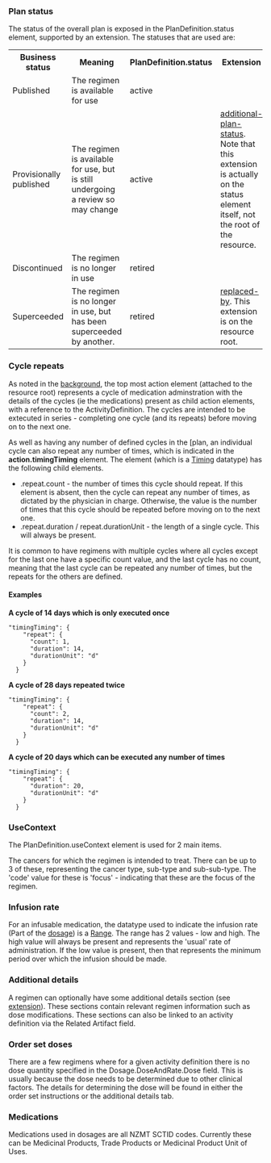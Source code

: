 <!-- notes.md {% comment %}
*****************************************************************************************
*                            WARNING: DO NOT EDIT THIS FILE                             *
*                                                                                       *
* This file is generated by SUSHI. Any edits you make to this file will be overwritten. *
*                                                                                       *
* To change the contents of this file, edit the original source file at:                *
* ig-data/input/pagecontent/notes.md                                                    *
*****************************************************************************************
{% endcomment %} -->

### Plan status

The status of the overall plan is exposed in the PlanDefinition.status element, supported by an extension. The statuses that are used are:

<table>
    <tr><th>Business status</th><th>Meaning</th><th>PlanDefinition.status</th><th>Extension</th></tr>
    <tr><td>Published</td><td>The regimen is available for use</td><td>active</td><td></td></tr>
    <tr><td>Provisionally published</td>
        <td>The regimen is available for use, but is still undergoing a review so may change</td>
        <td>active</td><td><a href="StructureDefinition-sact-additional-plan-status.html">additional-plan-status</a>. Note that this extension is actually on the status element itself, not the root of the resource.</td></tr>
    <tr><td>Discontinued</td><td>The regimen is no longer in use</td><td>retired</td><td></td></tr>
    <tr>
      <td>Superceeded</td><td>The regimen is no longer in use, but has been superceeded by another.
      </td>
      <td>retired</td>
    <td><a href="StructureDefinition-sact-replaced-by.html">replaced-by</a>. This extension is on the resource root.</td></tr>

</table>

### Cycle repeats

As noted in the [background](index.html#background), the top most action element (attached to the resource root) represents a cycle of medication adminstration with the details of the cycles (ie the medications) present as child action elements, with a reference to the ActivityDefinition. The cycles are intended to be extecuted in series - completing one cycle (and its repeats) before moving on to the next one.

As well as having any number of defined cycles in the [plan, an individual cycle can also repeat any number of times, which is indicated in the **action.timingTiming** element. The element (which is a [Timing](http://hl7.org/fhir/datatypes.html#Timing) datatype) has the following child elements.

- .repeat.count - the number of times this cycle should repeat. If this element is absent, then the cycle can repeat any number of times, as dictated by the physician in charge. Otherwise, the value is the number of times that this cycle should be repeated before moving on to the next one.
- .repeat.duration / repeat.durationUnit - the length of a single cycle. This will always be present.

It is common to have regimens with multiple cycles where all cycles except for the last one have a specific count value, and the last cycle has no count, meaning that the last cycle can be repeated any number of times, but the repeats for the others are defined.

#### Examples

**A cycle of 14 days which is only executed once**

    "timingTiming": {
        "repeat": {
          "count": 1,
          "duration": 14,
          "durationUnit": "d"
        }
      }

**A cycle of 28 days repeated twice**

    "timingTiming": {
        "repeat": {
          "count": 2,
          "duration": 14,
          "durationUnit": "d"
        }
      }

**A cycle of 20 days which can be executed any number of times**

    "timingTiming": {
        "repeat": {
          "duration": 20,
          "durationUnit": "d"
        }
      }

### UseContext

The PlanDefinition.useContext element is used for 2 main items.

The cancers for which the regimen is intended to treat. There can be up to 3 of these, representing the cancer type, sub-type and sub-sub-type. The 'code' value for these is 'focus' - indicating that these are the focus of the regimen.

### Infusion rate

For an infusable medication, the datatype used to indicate the infusion rate (Part of the [dosage](/StructureDefinition-CcaActivityDefinition-definitions.html#ActivityDefinition.dosage)) is a [Range](http://hl7.org/fhir/datatypes.html#Range). The range has 2 values - low and high. The high value will always be present and represents the 'usual' rate of administration. If the low value is present, then that represents the minimum period over which the infusion should be made.

### Additional details

A regimen can optionally have some additional details section (see [extension](/StructureDefinition-sact-additional-details.html)). These sections contain relevant regimen information such as dose modifications. These sections can also be linked to an activity definition via the Related Artifact field.

### Order set doses

There are a few regimens where for a given activity definition there is no dose quantity specified in the Dosage.DoseAndRate.Dose field. This is usually because the dose needs to be determined due to other clinical factors. The details for determining the dose will be found in either the order set instructions or the additional details tab.

### Medications

Medications used in dosages are all NZMT SCTID codes. Currently these can be Medicinal Products, Trade Products or Medicinal Product Unit of Uses.
